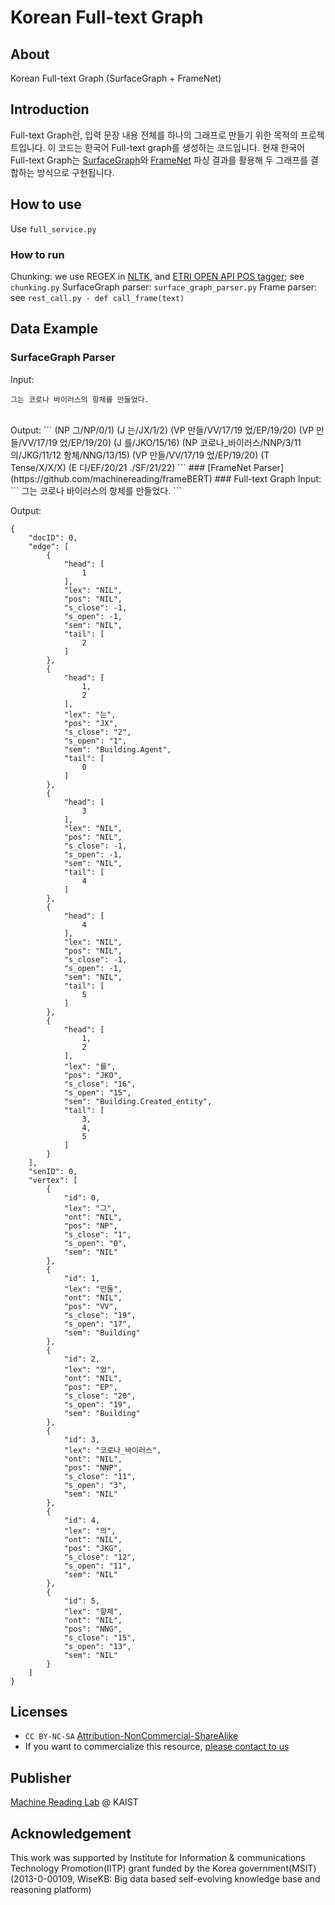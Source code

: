 # Korean Full-text Graph

## About
Korean Full-text Graph (SurfaceGraph + FrameNet)

## Introduction
Full-text Graph란, 입력 문장 내용 전체를 하나의 그래프로 만들기 위한 목적의 프로젝트입니다. 이 코드는 한국어 Full-text graph를 생성하는 코드입니다. 현재 한국어 Full-text Graph는 [SurfaceGraph](https://github.com/sanghanam/SRDF)와 [FrameNet](https://github.com/machinereading/frameBERT) 파싱 결과를 활용해 두 그래프를 결합하는 방식으로 구현됩니다.

## How to use
Use ``full_service.py``

### How to run
Chunking: we use REGEX in [NLTK](https://www.nltk.org/), and [ETRI OPEN API POS tagger](https://aiopen.etri.re.kr/); see ``chunking.py``
SurfaceGraph parser: ``surface_graph_parser.py``
Frame parser: see ``rest_call.py - def call_frame(text)``

## Data Example
### SurfaceGraph Parser
Input: 
```
그는 코로나 바이러스의 항체를 만들었다.
```
<br>
Output:
```
(NP 그/NP/0/1) (J 는/JX/1/2) (VP 만들/VV/17/19 었/EP/19/20)
(VP 만들/VV/17/19 었/EP/19/20) (J 를/JKO/15/16) (NP 코로나_바이러스/NNP/3/11 의/JKG/11/12 항체/NNG/13/15)
(VP 만들/VV/17/19 었/EP/19/20) (T Tense/X/X/X) (E 다/EF/20/21 ./SF/21/22)
```
### [FrameNet Parser](https://github.com/machinereading/frameBERT)
### Full-text Graph
Input: 
```
그는 코로나 바이러스의 항체를 만들었다.
```
<br>

Output:
```
{
    "docID": 0,
    "edge": [
        {
            "head": [
                1
            ],
            "lex": "NIL",
            "pos": "NIL",
            "s_close": -1,
            "s_open": -1,
            "sem": "NIL",
            "tail": [
                2
            ]
        },
        {
            "head": [
                1,
                2
            ],
            "lex": "는",
            "pos": "JX",
            "s_close": "2",
            "s_open": "1",
            "sem": "Building.Agent",
            "tail": [
                0
            ]
        },
        {
            "head": [
                3
            ],
            "lex": "NIL",
            "pos": "NIL",
            "s_close": -1,
            "s_open": -1,
            "sem": "NIL",
            "tail": [
                4
            ]
        },
        {
            "head": [
                4
            ],
            "lex": "NIL",
            "pos": "NIL",
            "s_close": -1,
            "s_open": -1,
            "sem": "NIL",
            "tail": [
                5
            ]
        },
        {
            "head": [
                1,
                2
            ],
            "lex": "를",
            "pos": "JKO",
            "s_close": "16",
            "s_open": "15",
            "sem": "Building.Created_entity",
            "tail": [
                3,
                4,
                5
            ]
        }
    ],
    "senID": 0,
    "vertex": [
        {
            "id": 0,
            "lex": "그",
            "ont": "NIL",
            "pos": "NP",
            "s_close": "1",
            "s_open": "0",
            "sem": "NIL"
        },
        {
            "id": 1,
            "lex": "만들",
            "ont": "NIL",
            "pos": "VV",
            "s_close": "19",
            "s_open": "17",
            "sem": "Building"
        },
        {
            "id": 2,
            "lex": "었",
            "ont": "NIL",
            "pos": "EP",
            "s_close": "20",
            "s_open": "19",
            "sem": "Building"
        },
        {
            "id": 3,
            "lex": "코로나_바이러스",
            "ont": "NIL",
            "pos": "NNP",
            "s_close": "11",
            "s_open": "3",
            "sem": "NIL"
        },
        {
            "id": 4,
            "lex": "의",
            "ont": "NIL",
            "pos": "JKG",
            "s_close": "12",
            "s_open": "11",
            "sem": "NIL"
        },
        {
            "id": 5,
            "lex": "항체",
            "ont": "NIL",
            "pos": "NNG",
            "s_close": "15",
            "s_open": "13",
            "sem": "NIL"
        }
    ]
}
```


## Licenses
* `CC BY-NC-SA` [Attribution-NonCommercial-ShareAlike](https://creativecommons.org/licenses/by-nc-sa/2.0/)
* If you want to commercialize this resource, [please contact to us](http://mrlab.kaist.ac.kr/contact)

## Publisher
[Machine Reading Lab](http://mrlab.kaist.ac.kr/) @ KAIST

## Acknowledgement
This work was supported by Institute for Information & communications Technology Promotion(IITP) grant funded by the Korea government(MSIT) (2013-0-00109, WiseKB: Big data based self-evolving knowledge base and reasoning platform)
